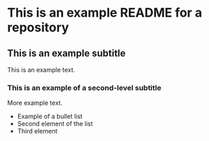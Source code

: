 # This is an example README for a repository

## This is an example subtitle

This is an example text.

### This is an example of a second-level subtitle
More example text.
- Example of a bullet list
- Second element of the list
- Third element
